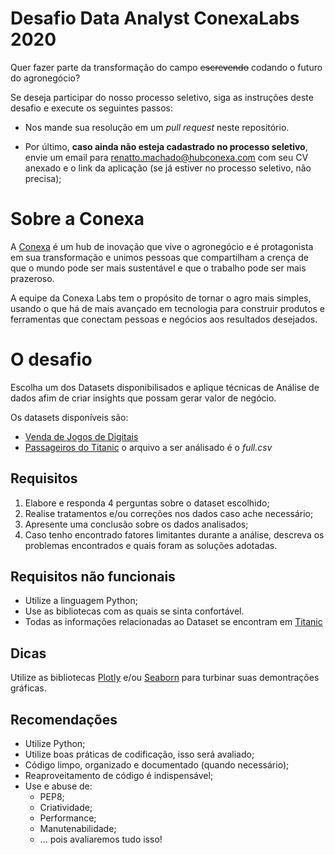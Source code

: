 # Desafio Data Analyst ConexaLabs 2020

Quer fazer parte da transformação do campo ~~escrevendo~~ codando o futuro do agronegócio?

Se deseja participar do nosso processo seletivo, siga as instruções deste desafio e execute os seguintes passos: 

* Nos mande sua resolução em um *pull request* neste repositório.

* Por último, **caso ainda não esteja cadastrado no processo seletivo**, envie um email para [renatto.machado@hubconexa.com](mailto:renatto.machado@hubconexa.com) com seu CV anexado e o link da aplicação (se já estiver no processo seletivo, não precisa);


# Sobre a Conexa

A [Conexa](http://hubconexa.com/) é um hub de inovação que vive o agronegócio e é protagonista em sua transformação e unimos pessoas que compartilham a crença de que o mundo pode ser mais sustentável e que o trabalho pode ser mais prazeroso.

A equipe da Conexa Labs tem o propósito de tornar o agro mais simples, usando o que há de mais avançado em tecnologia para construir produtos e ferramentas que conectam pessoas e negócios aos resultados desejados.


# O desafio
Escolha um dos Datasets disponibilisados e aplique técnicas de Análise de dados afim de criar insights que possam gerar valor de negócio.

Os datasets disponíveis são:
- [Venda de Jogos de Digitais](https://www.kaggle.com/gregorut/videogamesales)
- [Passageiros do Titanic](https://www.kaggle.com/pavlofesenko/titanic-extended?select=full.csv) o arquivo a ser análisado é o *full.csv*


## Requisitos

1. Elabore e responda 4 perguntas sobre o dataset escolhido;
2. Realise tratamentos e/ou correções nos dados caso ache necessário;
3. Apresente uma conclusão sobre os dados analisados;
4. Caso tenho encontrado fatores limitantes durante a análise, descreva os problemas encontrados e quais foram as soluções adotadas.


## Requisitos não funcionais

- Utilize a linguagem Python;
- Use as bibliotecas com as quais se sinta confortável.
- Todas as informações relacionadas ao Dataset se encontram em [Titanic](https://www.kaggle.com/pavlofesenko/titanic-extended?select=full.csv)


## Dicas

Utilize as bibliotecas [Plotly](https://plotly.com/python/) e/ou [Seaborn](https://seaborn.pydata.org) para turbinar suas demontrações gráficas.


## Recomendações

* Utilize Python;
* Utilize boas práticas de codificação, isso será avaliado;
* Código limpo, organizado e documentado (quando necessário);
* Reaproveitamento de código é indispensável;
* Use e abuse de:
  * PEP8;
  * Criatividade;
  * Performance;
  * Manutenabilidade;
  * ... pois avaliaremos tudo isso!
